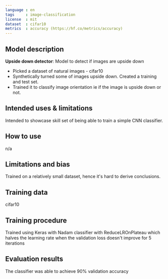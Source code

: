 ```yaml
---
language : en
tags     : image-classification
license  : mit
dataset  : cifar10
metrics  : accuracy (https://hf.co/metrics/accuracy)
---
```


## Model description

**Upside down detector**: Model to detect if images are upside down

* Picked a dataset of natural images - cifar10
* Synthetically turned some of images upside down. Created a training and test set.
* Trained it to classify image orientation ie if the image is upside down or not.

## Intended uses & limitations
Intended to showcase skill set of being able to train a simple CNN classifier.

## How to use
n/a

## Limitations and bias
Trained on a relatively small dataset, hence it's hard to derive conclusions. 

## Training data
cifar10

## Training procedure
Trained using Keras with Nadam classifier with ReduceLROnPlateau which halves the learning rate when the validation loss doesn't improve for 5 iterations

## Evaluation results
The classifier was able to achieve 90% validation accuracy